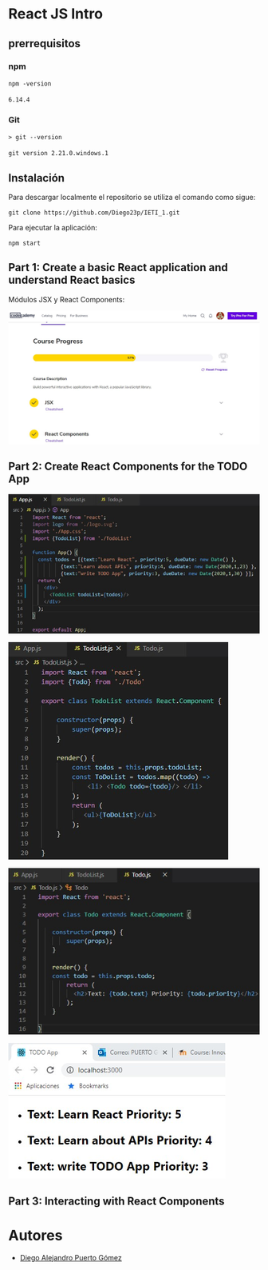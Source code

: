 # React JS Intro

## prerrequisitos

### npm

```
npm -version

6.14.4
```

### Git

```
> git --version

git version 2.21.0.windows.1
```

## Instalación

Para descargar localmente el repositorio se utiliza el comando como sigue:
```
git clone https://github.com/Diego23p/IETI_1.git
```

Para ejecutar la aplicación:
```
npm start
```

## Part 1: Create a basic React application and understand React basics

Módulos JSX y React Components:

![](/img/1.jpg)

## Part 2: Create React Components for the TODO App

![](/img/2.jpg)

![](/img/3.jpg)

![](/img/4.jpg)

![](/img/5.jpg)

## Part 3: Interacting with React Components



# Autores

- [Diego Alejandro Puerto Gómez](https://github.com/Diego23p)

